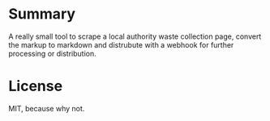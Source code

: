 # Summary

A really small tool to scrape a local authority waste collection page, convert the markup to markdown and distrubute with a webhook for further processing or distribution.

# License

MIT, because why not.